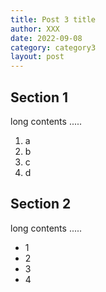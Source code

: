 ```yaml
---
title: Post 3 title
author: XXX
date: 2022-09-08
category: category3
layout: post
---
```


Section 1
-------------

long contents .....

1. a
2. b
3. c
4. d

Section 2
-------------

long contents .....

+ 1
+ 2
+ 3
+ 4

